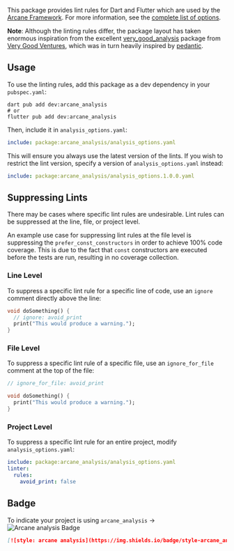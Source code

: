 This package provides lint rules for Dart and Flutter which are used by the [Arcane Framework](https://github.com/hanskokx/arcane_framework). For more information, see the [complete list of options](https://github.com/hanskokx/arcane_analysis/blob/main/lib/analysis_options.1.0.0.yaml).

**Note**: Although the linting rules differ, the package layout has taken enormous inspiration from the excellent [very_good_analysis](https://github.com/VeryGoodOpenSource/very_good_analysis) package from [Very Good Ventures](https://verygood.ventures/), which was in turn heavily inspired by [pedantic](https://github.com/dart-lang/pedantic).

## Usage

To use the linting rules, add this package as a dev dependency in your `pubspec.yaml`:

```shell
dart pub add dev:arcane_analysis
# or
flutter pub add dev:arcane_analysis
```

Then, include it in `analysis_options.yaml`:

```yaml
include: package:arcane_analysis/analysis_options.yaml
```

This will ensure you always use the latest version of the lints. If you wish to restrict the lint version, specify a version of `analysis_options.yaml` instead:

```yaml
include: package:arcane_analysis/analysis_options.1.0.0.yaml
```

## Suppressing Lints

There may be cases where specific lint rules are undesirable. Lint rules can be suppressed at the line, file, or project level.

An example use case for suppressing lint rules at the file level is suppressing the `prefer_const_constructors` in order to achieve 100% code coverage. This is due to the fact that `const` constructors are executed before the tests are run, resulting in no coverage collection.

### Line Level

To suppress a specific lint rule for a specific line of code, use an `ignore` comment directly above the line:

```dart
void doSomething() {
  // ignore: avoid_print
  print("This would produce a warning.");
}
```

### File Level

To suppress a specific lint rule of a specific file, use an `ignore_for_file` comment at the top of the file:

```dart
// ignore_for_file: avoid_print

void doSomething() {
  print("This would produce a warning.");
}
```

### Project Level

To suppress a specific lint rule for an entire project, modify `analysis_options.yaml`:

```yaml
include: package:arcane_analysis/analysis_options.yaml
linter:
  rules:
    avoid_print: false
```

## Badge

To indicate your project is using `arcane_analysis` → ![Arcane analysis Badge](https://img.shields.io/badge/style-arcane_analysis-6E35AE)

```md
[![style: arcane analysis](https://img.shields.io/badge/style-arcane_analysis-6E35AE)](https://pub.dev/packages/arcane_analysis)
```
